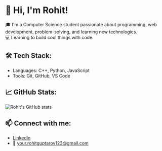 # 👋 Hi, I'm Rohit!

🎓 I'm a Computer Science student passionate about  programming, web development, problem-solving, and learning new technologies.  
💻  Learning to build cool things with code.

## 🛠️ Tech Stack:
- Languages: C++, Python, JavaScript
- Tools: Git, GitHub, VS Code

## 📈 GitHub Stats:
![Rohit's GitHub stats](https://github-readme-stats.vercel.app/api?username=rht25&show_icons=true&theme=radical)

## 📫 Connect with me:
- [LinkedIn]([https://www.linkedin.com/in/rohit-kumar-117962322/])
- 📧 your.rohitguptaroy123@gmail.com



